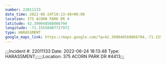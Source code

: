 ```yaml
---
number: 22011133
date_time: 2022-06-24T18:13:48+00:00
location: 375 ACORN PARK DR #
latitude: 42.399048568866704
longitude: -71.15550407727972
type: HARASSMENT
google_maps_link: https://maps.google.com/?q=42.399048568866704,-71.15550407727972
---
```


;;;Incident #: 22011133   Date: 2022-06-24 18:13:48   Type: HARASSMENT;;;;;;Location: 375 ACORN PARK DR #4413;;;
